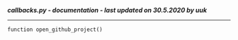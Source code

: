 ***callbacks.py - documentation - last updated on 30.5.2020 by uuk***
___

    function open_github_project()